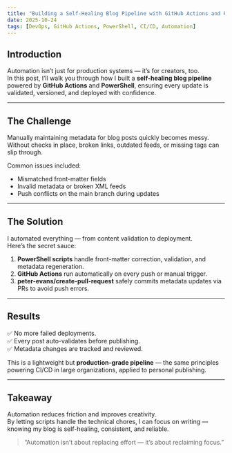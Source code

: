 ```yaml
---
title: "Building a Self-Healing Blog Pipeline with GitHub Actions and PowerShell"
date: 2025-10-24
tags: [DevOps, GitHub Actions, PowerShell, CI/CD, Automation]
---
```


## Introduction

Automation isn’t just for production systems — it’s for creators, too.  
In this post, I’ll walk you through how I built a **self-healing blog pipeline** powered by **GitHub Actions** and **PowerShell**, ensuring every update is validated, versioned, and deployed with confidence.

---

## The Challenge

Manually maintaining metadata for blog posts quickly becomes messy.  
Without checks in place, broken links, outdated feeds, or missing tags can slip through.

Common issues included:
- Mismatched front-matter fields  
- Invalid metadata or broken XML feeds  
- Push conflicts on the main branch during updates  

---

## The Solution

I automated everything — from content validation to deployment.  
Here’s the secret sauce:

1. **PowerShell scripts** handle front-matter correction, validation, and metadata regeneration.  
2. **GitHub Actions** run automatically on every push or manual trigger.  
3. **peter-evans/create-pull-request** safely commits metadata updates via PRs to avoid push errors.  

---

## Results

✅ No more failed deployments.  
✅ Every post auto-validates before publishing.  
✅ Metadata changes are tracked and reviewed.  

This is a lightweight but **production-grade pipeline** — the same principles powering CI/CD in large organizations, applied to personal publishing.

---

## Takeaway

Automation reduces friction and improves creativity.  
By letting scripts handle the technical chores, I can focus on writing — knowing my blog is self-healing, consistent, and reliable.

> “Automation isn’t about replacing effort — it’s about reclaiming focus.”
